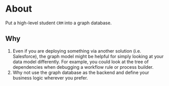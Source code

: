 # About

Put a high-level student `CRM` into a graph database.

## Why

1.  Even if you are deploying something via another solution (i.e. Salesforce), the graph model might be helpful for simply looking at your data model differently.  For example, you could look at the tree of dependencies when debugging a workflow rule or process builder.  
2.  Why not use the graph database as the backend and define your business logic wherever you prefer. 